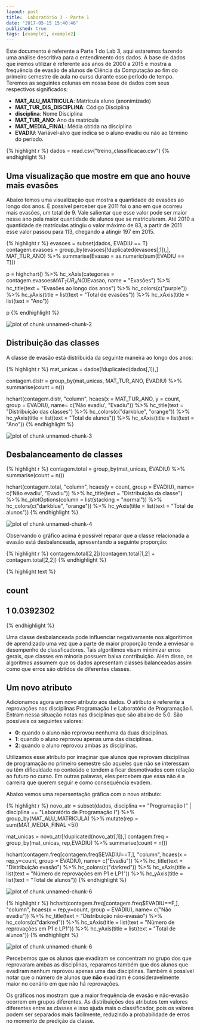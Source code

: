 ```yaml
---
layout: post
title:  Laboratório 3 - Parte 1
date: "2017-05-15 15:40:46"
published: true
tags: [example1, example2]
---
```





Este documento é referente a Parte 1 do Lab 3, aqui estaremos fazendo uma análise descritiva para o entendimento dos dados. A base de dados que iremos utilizar é referente aos anos de 2000 a 2015 e mostra a frequência de evasão de alunos de Ciência da Computação ao fim do primeiro semestre de aula no curso durante esse período de tempo. Teremos as seguintes colunas em nossa base de dados com seus respectivos significados:

* **MAT_ALU_MATRICULA**: Matrícula aluno (anonimizado)
* **MAT_TUR_DIS_DISCIPLINA**: Código Disciplina
* **disciplina**: Nome Disciplina
* **MAT_TUR_ANO**: Ano da matrícula
* **MAT_MEDIA_FINAL**: Média obtida na disciplina
* **EVADIU**: Variável-alvo que indica se o aluno evadiu ou não ao término do período.


{% highlight r %}
dados = read.csv("treino_classificacao.csv")
{% endhighlight %}

## Uma visualização que mostre em que ano houve mais evasões

Abaixo temos uma visualização que mostra a quantidade de evasões ao longo dos anos. É possível perceber que 2011 foi o ano em que ocorreu mais evasões, um total de 9. Vale salientar que esse valor pode ser maior nesse ano pela maior quantidade de alunos que se matricularam. Até 2010 a quantidade de matrículas atingiu o valor máximo de 83, a partir de 2011 esse valor passou para 113, chegando a atingir 197 em 2015.


{% highlight r %}
evasoes = subset(dados, EVADIU == T)
contagem.evasoes = group_by(evasoes[!duplicated(evasoes[,1]),], MAT_TUR_ANO) %>% summarise(Evasao = as.numeric(sum(EVADIU == T)))

p = highchart() %>% hc_xAxis(categories = contagem.evasoes$MAT_TUR_ANO) %>% hc_add_series(data = contagem.evasoes$Evasao, name = "Evasões") %>% hc_title(text = "Evasões ao longo dos anos") %>% hc_colors(c("purple")) %>% hc_yAxis(title = list(text = "Total de evasões")) %>% hc_xAxis(title = list(text = "Ano"))

p
{% endhighlight %}

![plot of chunk unnamed-chunk-2](/AD2/figure/source/lab-3-parte-1/2017-05-15-lab-3-parte-1/unnamed-chunk-2-1.png)

## Distribuição das classes

A classe de evasão está distribuída da seguinte maneira ao longo dos anos:


{% highlight r %}
mat_unicas = dados[!duplicated(dados[,1]),]

contagem.distr = group_by(mat_unicas, MAT_TUR_ANO, EVADIU) %>% summarise(count = n())

hchart(contagem.distr, "column", hcaes(x = MAT_TUR_ANO, y = count, group = EVADIU), name= c('Não evadiu', "Evadiu")) %>%  hc_title(text = "Distribuição das classes") %>% hc_colors(c("darkblue", "orange")) %>% hc_yAxis(title = list(text = "Total de alunos")) %>% hc_xAxis(title = list(text = "Ano"))
{% endhighlight %}

![plot of chunk unnamed-chunk-3](/AD2/figure/source/lab-3-parte-1/2017-05-15-lab-3-parte-1/unnamed-chunk-3-1.png)


## Desbalanceamento de classes


{% highlight r %}
 contagem.total = group_by(mat_unicas, EVADIU) %>% summarise(count = n())

hchart(contagem.total, "column", hcaes(y = count, group = EVADIU), name= c('Não evadiu', "Evadiu")) %>%  hc_title(text = "Distribuição da classe") %>% hc_plotOptions(column = list(stacking = "normal")) %>% hc_colors(c("darkblue", "orange")) %>% hc_yAxis(title = list(text = "Total de alunos"))
{% endhighlight %}

![plot of chunk unnamed-chunk-4](/AD2/figure/source/lab-3-parte-1/2017-05-15-lab-3-parte-1/unnamed-chunk-4-1.png)

Observando o gráfico acima é possível reparar que a classe relacionada a evasão está desbalanceada, apresentando a seguinte proporção:


{% highlight r %}
contagem.total[2,2]/(contagem.total[1,2] + contagem.total[2,2])
{% endhighlight %}



{% highlight text %}
##       count
## 1 0.0392302
{% endhighlight %}

Uma classe desbalanceada pode influenciar negativamente nos algorítimos de aprendizado uma vez que a parte de maior proporção tende a enviesar o desempenho de classficadores. Tais algorítimos visam minimizar erros gerais, que classes em minoria possuem baixa contribuição. Além disso, os algorítmos assumem que os dados apresentam classes balanceadas assim como que erros são obtidos de diferentes classes.

## Um novo atributo

Adicionamos agora um novo atributo aos dados. O atributo é referente a reprovações nas disciplinas Programação I e Laboratório de Programação I. Entram nessa situação notas nas disciplinas que são abaixo de 5.0. São possíveis os seguintes valores:

* **0**: quando o aluno não reprovou nenhuma da duas disciplinas.
* **1**: quando o aluno reprovou apenas uma das disciplinas.
* **2**: quando o aluno reprovou ambas as disciplinas.

Utilizamos esse atributo por imaginar que alunos que reprovam disciplinas de programação no primeiro semestre são aqueles que não se interessam ou têm dificuldade no conteúdo e tendem a ficar desmotivados com relação ao futuro no curso. Em outras palavras, eles percebem que essa não é a carreira que querem seguir e como consequência evadem.

Abaixo vemos uma repersentação gráfica com o novo atributo:


{% highlight r %}
novo_atr = subset(dados, disciplina == "Programação I" | disciplina == "Laboratório de Programação I") %>% group_by(MAT_ALU_MATRICULA) %>% mutate(rep = sum(MAT_MEDIA_FINAL <5))

mat_unicas = novo_atr[!duplicated(novo_atr[,1]),]
contagem.freq = group_by(mat_unicas, rep,EVADIU) %>% summarise(count = n())

hchart(contagem.freq[contagem.freq$EVADIU==T,], "column", hcaes(x = rep,y=count, group = EVADIU), name= c("Evadiu")) %>%  hc_title(text = "Distribuição evasão") %>% hc_colors(c("darkred")) %>% hc_xAxis(title = list(text = "Número de reprovações em P1 e LP1")) %>% hc_yAxis(title = list(text = "Total de alunos"))
{% endhighlight %}

![plot of chunk unnamed-chunk-6](/AD2/figure/source/lab-3-parte-1/2017-05-15-lab-3-parte-1/unnamed-chunk-6-1.png)

{% highlight r %}
hchart(contagem.freq[contagem.freq$EVADIU==F,], "column", hcaes(x = rep,y=count, group = EVADIU), name= c("Não evadiu")) %>%  hc_title(text = "Distribuição não-evasão") %>% hc_colors(c("darkred")) %>% hc_xAxis(title = list(text = "Número de reprovações em P1 e LP1")) %>% hc_yAxis(title = list(text = "Total de alunos"))
{% endhighlight %}

![plot of chunk unnamed-chunk-6](/AD2/figure/source/lab-3-parte-1/2017-05-15-lab-3-parte-1/unnamed-chunk-6-2.png)

Percebemos que os alunos que evadiram se concentram no grupo dos que reprovaram ambas as disciplinas, reparamos também que dos alunos que evadiram nenhum reprovou apenas uma das disciplinas. Também é possível notar que o número de alunos que **não** evadiram é consideravelmente maior no cenário em que não há reprovações.
 
Os gráficos nos mostram que a maior frequência de evasão e não-evasão ocorrem em grupos diferentes. As distribuições dos atributos tem valores diferentes entre as classes e isso ajuda mais o classificador, pois os valores podem ser separados mais facilmente, reduzindo a probabilidade de erros no momento de predição da classe.
